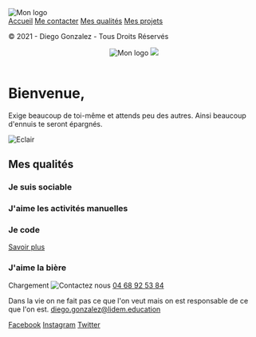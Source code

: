<!DOCTYPE html>
<html lang="en">
<head>
    <meta charset="UTF-8">
    <meta name="viewport" content="width=device-width, initial-scale=1, shrink-to-fit=no">
    <title>Portfolio</title>
    <meta name="description" content="Description de mon site" />
    <!-- CSS -->
    <link rel="stylesheet" href="../Diego Gonzalez/css/devoir.css">
    <link rel="stylesheet" href="https://cdnjs.cloudflare.com/ajax/libs/font-awesome/6.0.0-beta3/css/all.min.css">
</head>
<body>
<!-- Menu Latéral caché -->
<nav>
    <a href="#" class="close">
        <i class="fas fa-times"></i>
    </a>
    <img src="../Diego Gonzalez/img/logo_folio.png" alt="Mon logo" />
    <div class="nav-links">
        <a href="#" title="Accueil">Accueil</a>
        <a href="#" title="Me contacter">Me contacter</a>
        <a href="#" title="Mes qualités">Mes qualités</a>
        <a href="#" title="Mes projets">Mes projets</a>
    </div>
    <p>&copy; 2021 - Diego Gonzalez - Tous Droits Réservés</p>
</nav>
<!--
Header avec logo background et icône du menu
-->
<header>
    <div class="header-content">
        <img src="../Diego Gonzalez/img/logo_folio.png" id="logo" alt="Mon logo" />
        <a href="#" title="Menu" id="burger">
            <img src="../Diego Gonzalez/img/menu_burger_icon.png">
        </a>
    </div>
</header>
<!-- Conteneur -->
<main>
    <div class="container">
        <!-- Bonjour + Déco -->
        <div class="hello">
            <div class="left">
                <h1>Bienvenue,</h1>
                <p>Exige beaucoup de toi-même et attends peu des autres. Ainsi beaucoup d'ennuis te seront épargnés.</p>
            </div>
            <div class="right">
                <img src="../Diego Gonzalez/img/deco_2.png" alt="Eclair">
            </div>
        </div>
        <!-- Grille des carrés -->
        <h2>Mes qualités</h2>
        <div class="works">
            <div class="work">
                <i class="fas fa-user"></i>
                <h3>Je suis sociable</h3>
            </div>
            <div class="work">
                <i class="fas fa-cubes"></i>
                <h3>J'aime les activités manuelles</h3>
            </div>
            <div class="work">
                <i class="fas fa-terminal"></i>
                <h3>Je code</h3>
                <div class="read-more-btn-container">
                    <a href="#" class="see-more">Savoir plus</a>
                </div>
            </div>
            <div class="work">
                <i class="fas fa-beer"></i>
                <h3>J'aime la bière</h3>
            </div>
        </div>
    </div>
</main>
<!-- Pied de page -->
<footer>
    <div class="footer_container">
        <span class="loading">Chargement</span>
        <img src="../Diego Gonzalez/img/phone_img.png" alt="Contactez nous">
        <a class="phone_number" href="tel:1.800.123.456" title="Appelez nous">04 68 92 53 84</a>
        <p>Dans la vie on ne fait pas ce que l'on veut mais on est responsable de ce que l'on est. <a href="diego.gonzalez@lidem.education" title="Contactez moi par email">diego.gonzalez@lidem.education</a></p>
        <!-- Réseaux sociaux -->
        <div class="socials">
            <a class="social" href="https://fr-fr.facebook.com/" target="_blank">Facebook</a>
            <a class="social" href="https://www.instagram.com/?hl=fr" target="_blank">Instagram</a>
            <a class="social" href="https://twitter.com/?lang=fr" target="_blank">Twitter</a>
        </div>
    </div>
</footer>
<script>
    /**
     * Javascript
     */
    //  Quand on clique sur le bouton ayant l'ID "burger" on ajoute
    //  la classe CSS "active" au menu <nav>
    document.querySelector('#burger').addEventListener('click', (event) => {
        event.preventDefault();
        document.querySelector('nav').classList.add('active');
    });
    //  Quand on clique sur la croix du menu ayant la classe CSS .close
    //  On retire la classe CSS "active" au menu <nav>
    document.querySelector('.close').addEventListener('click', (e) => {
        e.preventDefault();
        document.querySelector('nav').classList.remove('active');
    });
</script>
</body>
</html>
